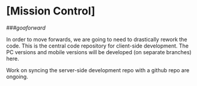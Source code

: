 [Mission Control]
=================
##_\#goaforward_

In order to move forwards, we are going to need to drastically rework the code. This is the central code repository for client-side development. The PC versions and mobile versions will be developed (on separate branches) here.

Work on syncing the server-side development repo with a github repo are ongoing.